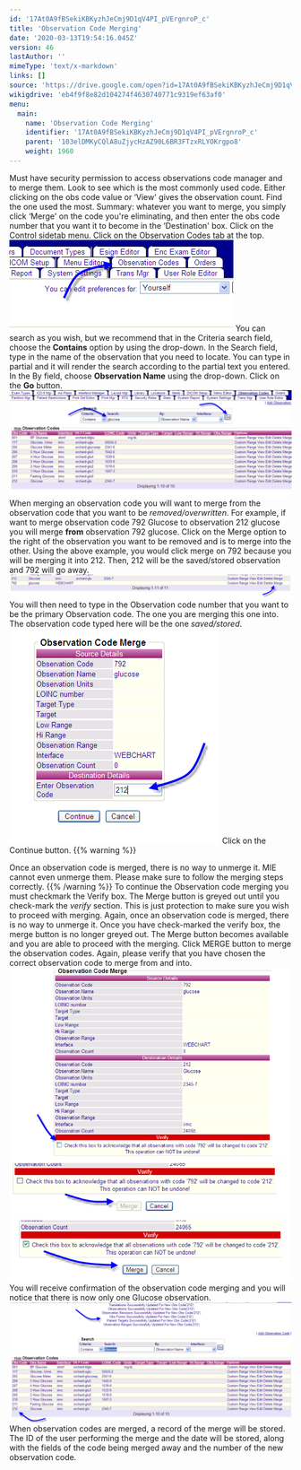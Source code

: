 ```yaml
---
id: '17At0A9fBSekiKBKyzhJeCmj9D1qV4PI_pVErgnroP_c'
title: 'Observation Code Merging'
date: '2020-03-13T19:54:16.045Z'
version: 46
lastAuthor: ''
mimeType: 'text/x-markdown'
links: []
source: 'https://drive.google.com/open?id=17At0A9fBSekiKBKyzhJeCmj9D1qV4PI_pVErgnroP_c'
wikigdrive: 'eb4f9f8e82d104274f4630740771c9319ef63af0'
menu:
  main:
    name: 'Observation Code Merging'
    identifier: '17At0A9fBSekiKBKyzhJeCmj9D1qV4PI_pVErgnroP_c'
    parent: '103elDMKyCQlA8uZjycHzAZ90L6BR3FTzxRLYOKrgpo8'
    weight: 1960
---
```

Must have security permission to access observations code manager and to merge them.
Look to see which is the most commonly used code. Either clicking on the obs code value or ‘View' gives the observation count. Find the one used the most. Summary: whatever you want to merge, you simply click ‘Merge' on the code you're eliminating, and then enter the obs code number that you want it to become in the ‘Destination' box.
Click on the Control sidetab menu.
Click on the Observation Codes tab at the top.
![](observation-code-merging.assets/1000000000000190000000A3F151365BFB511ADA.png)
You can search as you wish, but we recommend that in the Criteria search field, choose the **Contains** option by using the drop-down.
In the Search field, type in the name of the observation that you need to locate. You can type in partial and it will render the search according to the partial text you entered.
In the By field, choose **Observation Name** using the drop-down.
Click on the **Go** button.
![](observation-code-merging.assets/100000000000045B000001A5B8DE00A39B714B95.png)
When merging an observation code you will want to merge from the observation code that you want to be *removed/overwritten*. For example, if want to merge observation code 792 Glucose to observation 212 glucose you will merge **from** observation 792 glucose.
Click on the Merge option to the right of the observation you want to be removed and is to merge into the other. Using the above example, you would click merge on 792 because you will be merging it into 212. Then, 212 will be the saved/stored observation and 792 will go away.
![](observation-code-merging.assets/1000000000000484000000626A19999F3D2693D3.png)
You will then need to type in the Observation code number that you want to be the primary Observation code. The one you are merging this one into. The observation code typed here will be the one *saved/stored*.
![](observation-code-merging.assets/1000000000000178000001800912126E4A5AC47E.png)
Click on the Continue button.
{{% warning %}}

Once an observation code is merged, there is no way to unmerge it. MIE cannot even unmerge them. Please make sure to follow the merging steps correctly.
{{% /warning %}}
To continue the Observation code merging you must checkmark the Verify box. The Merge button is greyed out until you check-mark the *verify* section. This is just protection to make sure you wish to proceed with merging. Again, once an observation code is merged, there is no way to unmerge it.
Once you have check-marked the verify box, the merge button is no longer greyed out. The Merge button becomes available and you are able to proceed with the merging. Click MERGE button to merge the observation codes. Again, please verify that you have chosen the correct observation code to merge from and into.
![](observation-code-merging.assets/100000000000030400000211DF2B1656D7B90845.png)
![](observation-code-merging.assets/100000000000027D0000007EC76085DD9B4AF49F.png)
![](observation-code-merging.assets/100000000000027E0000008AEA261EDF23B6508F.png)
You will receive confirmation of the observation code merging and you will notice that there is now only one Glucose observation.
![](observation-code-merging.assets/1000000000000484000001EB8D9AF981105BEB46.png)
When observation codes are merged, a record of the merge will be stored. The ID of the user performing the merge and the date will be stored, along with the fields of the code being merged away and the number of the new observation code.
